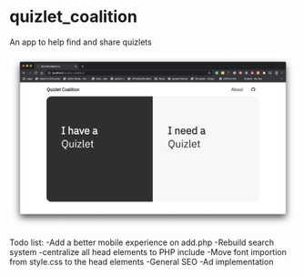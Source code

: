 # quizlet_coalition
An app to help find and share quizlets

![Screenshot of the index](gh_assets/index_ss.png)

Todo list:
-Add a better mobile experience on add.php
-Rebuild search system
-centralize all head elements to PHP include
-Move font importion from style.css to the head elements
-General SEO
-Ad implementation
